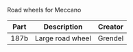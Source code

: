 Road wheels for Meccano

Part | Description | Creator
---- | ----------- | -------
187b | Large road wheel | Grendel
